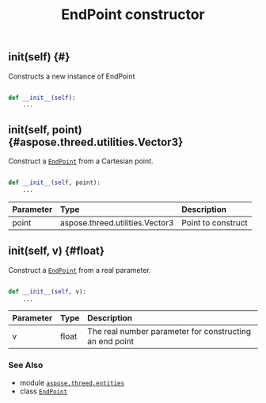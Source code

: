 ﻿---
title: EndPoint constructor
second_title: Aspose.3D for Python via .NET API References
description: 
type: docs
weight: 10
url: /python-net/aspose.threed.entities/endpoint/__init__/
is_root: false
---

## __init__(self) {#}

Constructs a new instance of EndPoint



```python

def __init__(self):
    ...
```




## __init__(self, point) {#aspose.threed.utilities.Vector3}

Construct a [`EndPoint`](/3d/python-net/aspose.threed.entities/endpoint) from a Cartesian point.



```python

def __init__(self, point):
    ...
```


| Parameter | Type | Description |
| :- | :- | :- |
| point | aspose.threed.utilities.Vector3 | Point to construct |


## __init__(self, v) {#float}

Construct a [`EndPoint`](/3d/python-net/aspose.threed.entities/endpoint) from a real parameter.



```python

def __init__(self, v):
    ...
```


| Parameter | Type | Description |
| :- | :- | :- |
| v | float | The real number parameter for constructing an end point |



### See Also
* module [`aspose.threed.entities`](../../)
* class [`EndPoint`](/3d/python-net/aspose.threed.entities/endpoint)
